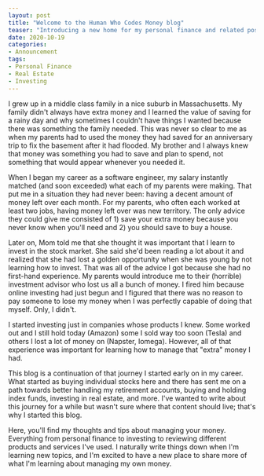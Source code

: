 ```yaml
---
layout: post
title: "Welcome to the Human Who Codes Money blog"
teaser: "Introducing a new home for my personal finance and related posts."
date: 2020-10-19
categories:
- Announcement
tags:
- Personal Finance
- Real Estate
- Investing
---
```


I grew up in a middle class family in a nice suburb in Massachusetts. My family didn't always have extra money and I learned the value of saving for a rainy day and why sometimes I couldn't have things I wanted because there was something the family needed. This was never so clear to me as when my parents had to used the money they had saved for an anniversary trip to fix the basement after it had flooded. My brother and I always knew that money was something you had to save and plan to spend, not something that would appear whenever you needed it.

When I began my career as a software engineer, my salary instantly matched (and soon exceeded) what each of my parents were making. That put me in a situation they had never been: having a decent amount of money left over each month. For my parents, who often each worked at least two jobs, having money left over was new territory. The only advice they could give me consisted of 1) save your extra money because you never know when you'll need and 2) you should save to buy a house. 

Later on, Mom told me that she thought it was important that I learn to invest in the stock market. She said she'd been reading a lot about it and realized that she had lost a golden opportunity when she was young by not learning how to invest. That was all of the advice I got because she had no first-hand experience. My parents would introduce me to their (horrible) investment advisor who lost us all a bunch of money. I fired him because online investing had just begun and I figured that there was no reason to pay someone to lose my money when I was perfectly capable of doing that myself. Only, I didn't.

I started investing just in companies whose products I knew. Some worked out and I still hold today (Amazon) some I sold way too soon (Tesla) and others I lost a lot of money on (Napster, Iomega). However, all of that experience was important for learning how to manage that "extra" money I had.

This blog is a continuation of that journey I started early on in my career. What started as buying individual stocks here and there has sent me on a path towards better handling my retirement accounts, buying and holding index funds, investing in real estate, and more. I've wanted to write about this journey for a while but wasn't sure where that content should live; that's why I started this blog.

Here, you'll find my thoughts and tips about managing your money. Everything from personal finance to investing to reviewing different products and services I've used. I naturally write things down when I'm learning new topics, and I'm excited to have a new place to share more of what I'm learning about managing my own money.
